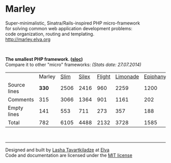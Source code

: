 Marley
======
Super-minimalistic, Sinatra/Rails-inspired PHP micro-framework  
for solving common web application development problems:  
code organization, routing and templating.  
http://marley.elva.org  

<p>&nbsp;</p>

__The smallest PHP framework. ([sloc](https://www.npmjs.org/package/sloc))__  
Compare it to other "micro" frameworks: *(Stats date: 27.07.2014)*

<table>
<tr>
<td></td>
<td>Marley</td>
<td><a href="https://github.com/codeguy/Slim/tree/master/Slim">Slim</a></td>
<td><a href="https://github.com/silexphp/Silex/tree/master/src/Silex">Silex</a></td>
<td><a href="https://github.com/mikecao/flight/tree/master/flight">Flight</a></td>
<td><a href="https://github.com/sofadesign/limonade/tree/master/lib">Limonade</a></td>
<td><a href="https://github.com/jmathai/epiphany/tree/master/src">Epiphany</a></td>
<td><a href="https://github.com/noodlehaus/dispatch/tree/master/src">Dispatch</a></td>
</tr>
<tr>
<td>Source lines</td>
<td><b>330</b></td>
<td>2506</td>
<td>2416</td>
<td>960</td>
<td>2259</td>
<td>1200</td>
<td>477</td>
</tr>
<tr>
<td>Comments</td>
<td>315</td>
<td>3066</td>
<td>1364</td>
<td>901</td>
<td>1161</td>
<td>202</td>
<td>384</td>
</tr>
<tr>
<td>Empty lines</td>
<td>141</td>
<td>553</td>
<td>711</td>
<td>273</td>
<td>357</td>
<td>188</td>
<td>167</td>
</tr>
<tr>
<td>Total</td>
<td>782</td>
<td>6105</td>
<td>4488</td>
<td>2132</td>
<td>3728</td>
<td>1585</td>
<td>1026</td>
</tr>
</table>


<p>&nbsp;</p>

* * *

Designed and built by <a href="http://github.com/coloraggio">Lasha Tavartkiladze</a> at <a href="http://elva.org" target="_blank">Elva</a>  
Code and documentation are licensed under the <a href="http://opensource.org/licenses/MIT">MIT license</a>